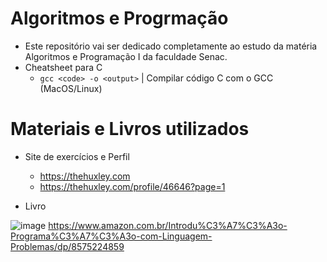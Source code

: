 # Algoritmos e Progrmação
- Este repositório vai ser dedicado completamente ao estudo da matéria Algoritmos e Programação I da faculdade Senac.
- Cheatsheet para C
  - ```gcc <code> -o <output>``` | Compilar código C com o GCC (MacOS/Linux)

# Materiais e Livros utilizados

- Site de exercícios e Perfil
  - https://thehuxley.com
  - https://thehuxley.com/profile/46646?page=1


- Livro

![image](https://github.com/user-attachments/assets/ea0fda73-dc94-4c14-92d6-28a87c54a12f)
https://www.amazon.com.br/Introdu%C3%A7%C3%A3o-Programa%C3%A7%C3%A3o-com-Linguagem-Problemas/dp/8575224859
